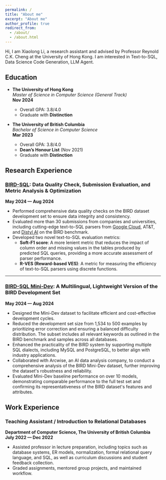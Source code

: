 ```yaml
---
permalink: /
title: "About me"
excerpt: "About me"
author_profile: true
redirect_from: 
  - /about/
  - /about.html
---
```


Hi, I am Xiaolong Li, a research assistant and advised by Professor Reynold C.K. Cheng at the University of Hong Kong. I am interested in Text-to-SQL, Data Science Code Generation, LLM Agent. 

## Education

- **The University of Hong Kong**  
  *Master of Science in Computer Science (General Track)*  
  **Nov 2024**  
  - Overall GPA: 3.8/4.0  
  - Graduate with **Distinction**

- **The University of British Columbia**  
  *Bachelor of Science in Computer Science*  
  **Mar 2023**  
  - Overall GPA: 3.8/4.0  
  - **Dean’s Honour List** (Nov 2021)  
  - Graduate with **Distinction**

## Research Experience
### [BIRD-SQL](https://bird-bench.github.io/): Data Quality Check, Submission Evaluation, and Metric Analysis & Optimization  

**May 2024 — Aug 2024**  

- Performed comprehensive data quality checks on the BIRD dataset development set to ensure data integrity and consistency.
- Evaluated more than 30 submissions from companies and universities, including cutting-edge text-to-SQL parsers from [Google Cloud](https://arxiv.org/abs/2410.01943), AT&T, and [Distyl AI](https://arxiv.org/abs/2408.07702) on the BIRD benchmark.
- Developed two novel text-to-SQL evaluation metrics:
  - **Soft-F1 score**: A more lenient metric that reduces the impact of column order and missing values in the tables produced by predicted SQL queries, providing a more accurate assessment of parser performance.
  - **R-VES (Reward-based VES)**: A metric for measuring the efficiency of text-to-SQL parsers using discrete functions.

---

### [BIRD-SQL Mini-Dev](https://github.com/bird-bench/mini_dev): A Multilingual, Lightweight Version of the BIRD Development Set   
**May 2024 — Aug 2024**  

- Designed the Mini-Dev dataset to facilitate efficient and cost-effective development cycles.
- Reduced the development set size from 1,534 to 500 examples by prioritizing error correction and ensuring a balanced difficulty distribution. The subset includes all relevant keywords as outlined in the BIRD benchmark and samples across all databases.
- Enhanced the practicality of the BIRD system by supporting multiple SQL dialects, including MySQL and PostgreSQL, to better align with industry applications.
- Collaborated with Arcwise, an AI data analysis company, to conduct a comprehensive analysis of the BIRD Mini-Dev dataset, further improving the dataset's robustness and reliability.
- Evaluated Mini-Dev baseline performance on over 10 models, demonstrating comparable performance to the full test set and confirming its representativeness of the BIRD dataset's features and attributes.

## Work Experience
### Teaching Assistant / Introduction to Relational Databases  
**Department of Computer Science, The University of British Columbia**  
**July 2022 — Dec 2022**  
- Assisted professor in lecture preparation, including topics such as database systems, ER models, normalization, formal relational query language, and SQL, as well as curriculum discussions and student feedback collection.
- Graded assignments, mentored group projects, and maintained workflow.